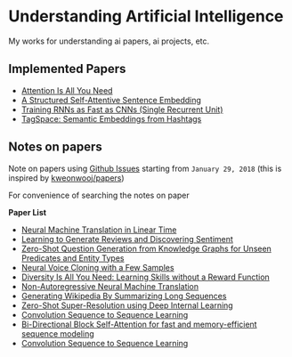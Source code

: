 # Understanding Artificial Intelligence

My works for understanding ai papers, ai projects, etc.

## Implemented Papers

- [Attention Is All You Need](https://github.com/flrngel/Transformer-tensorflow)
- [A Structured Self-Attentive Sentence Embedding](https://github.com/flrngel/Self-Attentive-tensorflow)
- [Training RNNs as Fast as CNNs (Single Recurrent Unit)](https://github.com/flrngel/sru-tensorflow)
- [TagSpace: Semantic Embeddings from Hashtags](https://github.com/flrngel/TagSpace-tensorflow)

## Notes on papers

Note on papers using [Github Issues](https://github.com/flrngel/understanding-ai/issues?utf8=%E2%9C%93&q=is%3Aissue+is%3Aopen+sort%3Acreated-desc) starting from `January 29, 2018`
(this is inspired by [kweonwooj/papers](https://github.com/kweonwooj/papers))

For convenience of searching the notes on paper

**Paper List**

- [Neural Machine Translation in Linear Time](https://github.com/flrngel/understanding-ai/issues/11)
- [Learning to Generate Reviews and Discovering Sentiment](https://github.com/flrngel/understanding-ai/issues/10)
- [Zero-Shot Question Generation from Knowledge Graphs for Unseen Predicates and Entity Types](https://github.com/flrngel/understanding-ai/issues/9)
- [Neural Voice Cloning with a Few Samples](https://github.com/flrngel/understanding-ai/issues/8)
- [Diversity Is All You Need: Learning Skills without a Reward Function](https://github.com/flrngel/understanding-ai/issues/7)
- [Non-Autoregressive Neural Machine Translation](https://github.com/flrngel/understanding-ai/issues/6)
- [Generating Wikipedia By Summarizing Long Sequences](https://github.com/flrngel/understanding-ai/issues/5)
- [Zero-Shot Super-Resolution using Deep Internal Learning](https://github.com/flrngel/understanding-ai/issues/4)
- [Convolution Sequence to Sequence Learning](https://github.com/flrngel/understanding-ai/issues/3)
- [Bi-Directional Block Self-Attention for fast and memory-efficient sequence modeling](https://github.com/flrngel/understanding-ai/issues/2)
- [Convolution Sequence to Sequence Learning](https://github.com/flrngel/understanding-ai/issues/1)
